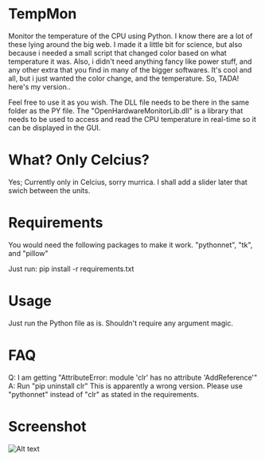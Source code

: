 # TempMon
Monitor the temperature of the CPU using Python.
I know there are a lot of these lying around the big web.
I made it a little bit for science, but also because i needed a small script that changed color based on what temperature it was.
Also, i didn't need anything fancy like power stuff, and any other extra that you find in many of the bigger softwares.
It's cool and all, but i just wanted the color change, and the temperature.
So, TADA! here's my version..

Feel free to use it as you wish.
The DLL file needs to be there in the same folder as the PY file.
The "OpenHardwareMonitorLib.dll" is a library that needs to be used to access and read the CPU temperature in real-time so it can be displayed in the GUI.

# What? Only Celcius?
Yes; Currently only in Celcius, sorry murrica.
I shall add a slider later that swich between the units.

# Requirements
You would need the following packages to make it work.
"pythonnet", "tk", and "pillow"

Just run:
pip install -r requirements.txt

# Usage
Just run the Python file as is.
Shouldn't require any argument magic.

# FAQ
Q: I am getting "AttributeError: module 'clr' has no attribute 'AddReference'"
A: Run "pip uninstall clr"
This is apparently a wrong version.
Please use "pythonnet" instead of "clr" as stated in the requirements.

# Screenshot
![Alt text](https://www.digitalbrekke.com/res/tempmon.png "ScreenShot")
